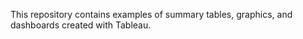 This repository contains examples of summary tables, graphics, and dashboards created with Tableau.

